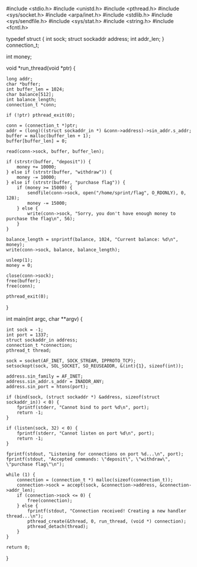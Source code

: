 #include <stdio.h>
#include <unistd.h>
#include <pthread.h>
#include <sys/socket.h>
#include <arpa/inet.h>
#include <stdlib.h>
#include <sys/sendfile.h>
#include <sys/stat.h>
#include <string.h>
#include <fcntl.h>

typedef struct {
    int sock;
    struct sockaddr address;
    int addr_len;
} connection_t;

int money;

void *run_thread(void *ptr) {

    long addr;
    char *buffer;
    int buffer_len = 1024;
    char balance[512];
    int balance_length;
    connection_t *conn;

    if (!ptr) pthread_exit(0);

    conn = (connection_t *)ptr;
    addr = (long)((struct sockaddr_in *) &conn->address)->sin_addr.s_addr;
    buffer = malloc(buffer_len + 1);
    buffer[buffer_len] = 0;
    
    read(conn->sock, buffer, buffer_len);
    
    if (strstr(buffer, "deposit")) {
        money += 10000;
    } else if (strstr(buffer, "withdraw")) {
        money -= 10000;
    } else if (strstr(buffer, "purchase flag")) {
        if (money >= 15000) {
            sendfile(conn->sock, open("/home/sprint/flag", O_RDONLY), 0, 128);
            money -= 15000;
        } else {
            write(conn->sock, "Sorry, you don't have enough money to purchase the flag\n", 56);
        }
    }

    balance_length = snprintf(balance, 1024, "Current balance: %d\n", money);
    write(conn->sock, balance, balance_length);
    
    usleep(1);
    money = 0;
    
    close(conn->sock);
    free(buffer);
    free(conn);
    
    pthread_exit(0);
}

int main(int argc, char **argv) {

    int sock = -1;
    int port = 1337;
    struct sockaddr_in address;
    connection_t *connection;
    pthread_t thread;

    sock = socket(AF_INET, SOCK_STREAM, IPPROTO_TCP);
    setsockopt(sock, SOL_SOCKET, SO_REUSEADDR, &(int){1}, sizeof(int));

    address.sin_family = AF_INET;
    address.sin_addr.s_addr = INADDR_ANY;
    address.sin_port = htons(port);

    if (bind(sock, (struct sockaddr *) &address, sizeof(struct sockaddr_in)) < 0) {
        fprintf(stderr, "Cannot bind to port %d\n", port);
        return -1;
    }
    
    if (listen(sock, 32) < 0) {
        fprintf(stderr, "Cannot listen on port %d\n", port);
        return -1;
    }

    fprintf(stdout, "Listening for connections on port %d...\n", port);
    fprintf(stdout, "Accepted commands: \"deposit\", \"withdraw\", \"purchase flag\"\n");

    while (1) {
        connection = (connection_t *) malloc(sizeof(connection_t));
        connection->sock = accept(sock, &connection->address, &connection->addr_len);
        if (connection->sock <= 0) {
            free(connection);
        } else {
            fprintf(stdout, "Connection received! Creating a new handler thread...\n");
            pthread_create(&thread, 0, run_thread, (void *) connection);
            pthread_detach(thread);
        }
    }
    
    return 0;
}